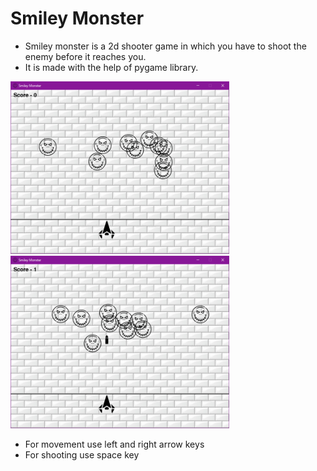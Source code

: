 # Smiley Monster
* Smiley monster is a 2d shooter game in which you have to shoot the enemy before it reaches you.
* It is made with the help of pygame library.

<div>
<p float="left">
  <img src="res/1.png" width="350"/>
  <img src="res/2.png" width="350"/>
</p>
</div>

* For movement use left and right arrow keys
* For shooting use space key